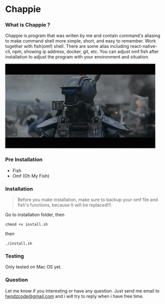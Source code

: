 # Chappie
### What is Chappie ?
Chappie is program that was writen by me and contain command's aliasing to make command shell more simple, short, and easy to remember. Work together with fish(omf) shell. There are some alias including react-native-cli, npm, showing ip address, docker, git, etc. You can adjust omf.fish after installation to adjust the program with your environment and situation.

![alt text](https://raw.githubusercontent.com/hendzee/Chappie/main/chappie.gif)

### Pre Installation
- Fish
- Omf (Oh My Fish)

### Installation
> Before you make installation, make sure to backup your omf file and fish's functions, because It will be replaced!!!.

Go to installation folder, then
```
chmod +x install.sh
```
then
```
./install.sh
```

### Testing
Only tested on Mac OS yet.

### Question
Let me know if you interesting or have any question. Just send me email to hendzcode@gmail.com and i will try to reply when i have free time.